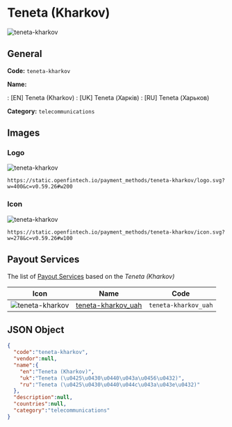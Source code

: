 
# Teneta (Kharkov) 
![teneta-kharkov](https://static.openfintech.io/payment_methods/teneta-kharkov/logo.svg?w=400&c=v0.59.26#w200)  

## General 
**Code:** `teneta-kharkov` 
 
**Name:** 
 
:	[EN] Teneta (Kharkov) 
:	[UK] Teneta (Харків) 
:	[RU] Teneta (Харьков) 
 
**Category:** `telecommunications` 
 

## Images 

### Logo 
![teneta-kharkov](https://static.openfintech.io/payment_methods/teneta-kharkov/logo.svg?w=400&c=v0.59.26#w200)  

```
https://static.openfintech.io/payment_methods/teneta-kharkov/logo.svg?w=400&c=v0.59.26#w200
```  

### Icon 
![teneta-kharkov](https://static.openfintech.io/payment_methods/teneta-kharkov/icon.svg?w=278&c=v0.59.26#w100)  

```
https://static.openfintech.io/payment_methods/teneta-kharkov/icon.svg?w=278&c=v0.59.26#w100
```  

## Payout Services 
 
The list of [Payout Services](/payout-services/) based on the _Teneta (Kharkov)_ 

|Icon|Name|Code| 
|:---:|:---:|:---:| 
|![teneta-kharkov](https://static.openfintech.io/payout_methods/teneta-kharkov/icon.png?w=278&c=v0.59.26#w40) |[teneta-kharkov_uah](/payout-services/teneta-kharkov_uah/)|`teneta-kharkov_uah`| 
 

## JSON Object 

```json
{
  "code":"teneta-kharkov",
  "vendor":null,
  "name":{
    "en":"Teneta (Kharkov)",
    "uk":"Teneta (\u0425\u0430\u0440\u043a\u0456\u0432)",
    "ru":"Teneta (\u0425\u0430\u0440\u044c\u043a\u043e\u0432)"
  },
  "description":null,
  "countries":null,
  "category":"telecommunications"
}
```  
